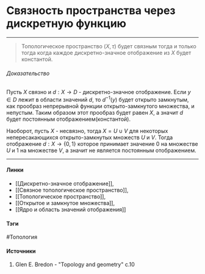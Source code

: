 # Связность пространства через дискретную функцию
***
>Топологическое пространство $(X,\tau)$ будет связным тогда и только тогда когда каждое дискретно-значное отображение из $X$ будет константой.

###### Доказательство
Пусть $X$ связно и $d:X\to D$ - дискретно-значное отображение. Если $y\in D$ лежит в области значений $d$, то $d^{-1}(y)$ будет открыто замкнутым, как прообраз непрерывной функции открыто-замкнутого множества, и непустым. Таким образом  этот прообраз будет равен $X$, а значит $d$ будет постоянным отображением(константой).

Наоборот, пусть $X$ - несвязно, тогда $X=U\cup V$ для некоторых непересакающихся открыто-замкнутых множеств $U$ и $V$. Тогда отображение $d:X\to\{0,1\}$ которое принимает значение $0$ на множестве $U$ и $1$ на множестве $V$, а значит не является постоянным отображением.
***
#### Линки
- [[Дискретно-значное отображение]],
- [[Связное топологическое пространство]],
- [[Топологическое пространство]],
- [[Открытое и замкнутое множества]],
- [[Ядро и область значений отображения]]
#### Тэги
 #Топология 
#### Источники
1. Glen E. Bredon - "Topology and geometry" c.10
